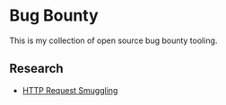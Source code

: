 # Bug Bounty

This is my collection of open source bug bounty tooling.

## Research

- [HTTP Request Smuggling](RESEARCH.md)